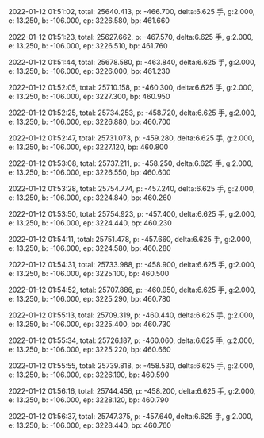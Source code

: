 2022-01-12 01:51:02, total: 25640.413, p: -466.700, delta:6.625 手, g:2.000, e: 13.250, b: -106.000, ep: 3226.580, bp: 461.660

2022-01-12 01:51:23, total: 25627.662, p: -467.570, delta:6.625 手, g:2.000, e: 13.250, b: -106.000, ep: 3226.510, bp: 461.760

2022-01-12 01:51:44, total: 25678.580, p: -463.840, delta:6.625 手, g:2.000, e: 13.250, b: -106.000, ep: 3226.000, bp: 461.230

2022-01-12 01:52:05, total: 25710.158, p: -460.300, delta:6.625 手, g:2.000, e: 13.250, b: -106.000, ep: 3227.300, bp: 460.950

2022-01-12 01:52:25, total: 25734.253, p: -458.720, delta:6.625 手, g:2.000, e: 13.250, b: -106.000, ep: 3226.880, bp: 460.700

2022-01-12 01:52:47, total: 25731.073, p: -459.280, delta:6.625 手, g:2.000, e: 13.250, b: -106.000, ep: 3227.120, bp: 460.800

2022-01-12 01:53:08, total: 25737.211, p: -458.250, delta:6.625 手, g:2.000, e: 13.250, b: -106.000, ep: 3226.550, bp: 460.600

2022-01-12 01:53:28, total: 25754.774, p: -457.240, delta:6.625 手, g:2.000, e: 13.250, b: -106.000, ep: 3224.840, bp: 460.260

2022-01-12 01:53:50, total: 25754.923, p: -457.400, delta:6.625 手, g:2.000, e: 13.250, b: -106.000, ep: 3224.440, bp: 460.230

2022-01-12 01:54:11, total: 25751.478, p: -457.660, delta:6.625 手, g:2.000, e: 13.250, b: -106.000, ep: 3224.580, bp: 460.280

2022-01-12 01:54:31, total: 25733.988, p: -458.900, delta:6.625 手, g:2.000, e: 13.250, b: -106.000, ep: 3225.100, bp: 460.500

2022-01-12 01:54:52, total: 25707.886, p: -460.950, delta:6.625 手, g:2.000, e: 13.250, b: -106.000, ep: 3225.290, bp: 460.780

2022-01-12 01:55:13, total: 25709.319, p: -460.440, delta:6.625 手, g:2.000, e: 13.250, b: -106.000, ep: 3225.400, bp: 460.730

2022-01-12 01:55:34, total: 25726.187, p: -460.060, delta:6.625 手, g:2.000, e: 13.250, b: -106.000, ep: 3225.220, bp: 460.660

2022-01-12 01:55:55, total: 25739.818, p: -458.530, delta:6.625 手, g:2.000, e: 13.250, b: -106.000, ep: 3226.190, bp: 460.590

2022-01-12 01:56:16, total: 25744.456, p: -458.200, delta:6.625 手, g:2.000, e: 13.250, b: -106.000, ep: 3228.120, bp: 460.790

2022-01-12 01:56:37, total: 25747.375, p: -457.640, delta:6.625 手, g:2.000, e: 13.250, b: -106.000, ep: 3228.440, bp: 460.760
